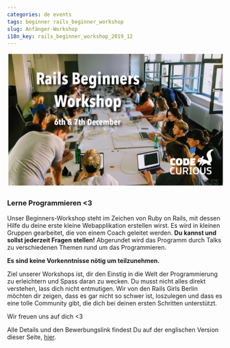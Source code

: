 ```yaml
---
categories: de events
tags: beginner rails_beginner_workshop
slug: Anfänger-Workshop
i18n_key: rails_beginner_workshop_2019_12
---
```

![](/assets/images/Dec19-Banner.jpeg)

### Lerne Programmieren <3
Unser Beginners-Workshop steht im Zeichen von Ruby on Rails, mit dessen Hilfe du deine erste kleine Webapplikation erstellen wirst. Es wird in kleinen Gruppen gearbeitet, die von einem Coach geleitet werden. **Du kannst und sollst jederzeit Fragen stellen!** Abgerundet wird das Programm durch Talks zu verschiedenen Themen rund um das Programmieren.

**Es sind keine Vorkenntnisse nötig um teilzunehmen.**

Ziel unserer Workshops ist, dir den Einstig in die Welt der Programmierung zu erleichtern und Spass daran zu wecken. Du musst nicht alles direkt verstehen, lass dich nicht entmutigen. Wir von den Rails Girls Berlin möchten dir zeigen, dass es gar nicht so schwer ist, loszulegen und dass es eine tolle Community gibt, die dich bei deinen ersten Schritten unterstützt.

Wir freuen uns auf dich <3

Alle Details und den Bewerbungslink findest Du auf der englischen Version dieser Seite, [hier](/en/events/2019/12/07/rails-beginner-workshop/).
